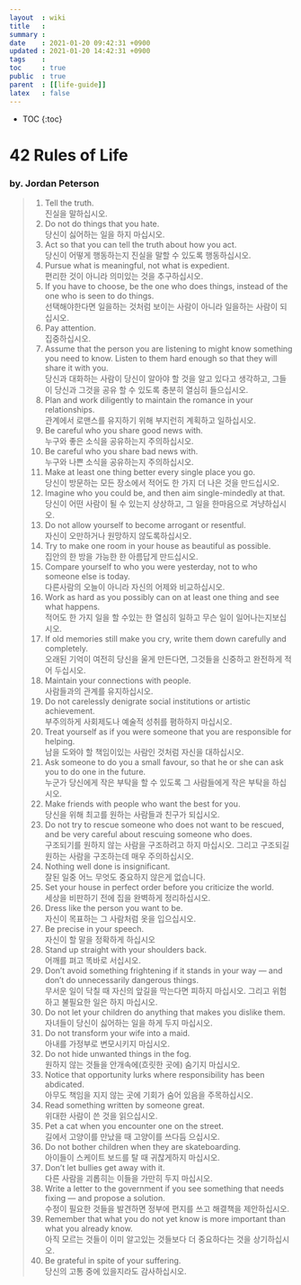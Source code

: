 ```yaml
---
layout  : wiki
title   : 
summary : 
date    : 2021-01-20 09:42:31 +0900
updated : 2021-01-20 14:42:31 +0900
tags    : 
toc     : true
public  : true
parent  : [[life-guide]]
latex   : false
---
```

* TOC
{:toc}

# 42 Rules of Life
### by. Jordan Peterson
 
> 1. Tell the truth.<br/>
    진실을 말하십시오.
> 1. Do not do things that you hate. <br/>
    당신이 싫어하는 일을 하지 마십시오.
> 1. Act so that you can tell the truth about how you act. <br/>
    당신이 어떻게 행동하는지 진실을 말할 수 있도록 행동하십시오.
> 1. Pursue what is meaningful, not what is expedient. <br/>
    편리한 것이 아니라 의미있는 것을 추구하십시오.
> 1. If you have to choose, be the one who does things, instead of the one who is seen to do things. <br/>
    선택해야한다면 일을하는 것처럼 보이는 사람이 아니라 일을하는 사람이 되십시오.
> 1. Pay attention. <br/>
    집중하십시오.
> 1. Assume that the person you are listening to might know something you need to know. Listen to them hard enough so that they will share it with you. <br/>
    당신과 대화하는 사람이 당신이 알아야 할 것을 알고 있다고 생각하고, 그들이 당신과 그것을 공유 할 수 있도록 충분히 열심히 들으십시오.
> 1. Plan and work diligently to maintain the romance in your relationships. <br/>
    관계에서 로맨스를 유지하기 위해 부지런히 계획하고 일하십시오.
> 1. Be careful who you share good news with. <br/>
    누구와 좋은 소식을 공유하는지 주의하십시오.
> 1. Be careful who you share bad news with. <br/>
    누구와 나쁜 소식을 공유하는지 주의하십시오.
> 1. Make at least one thing better every single place you go. <br/>
    당신이 방문하는 모든 장소에서 적어도 한 가지 더 나은 것을 만드십시오.
> 1. Imagine who you could be, and then aim single-mindedly at that. <br/>
    당신이 어떤 사람이 될 수 있는지 상상하고, 그 일을 한마음으로 겨냥하십시오.
> 1. Do not allow yourself to become arrogant or resentful. <br/>
    자신이 오만하거나 원망하지 않도록하십시오.
> 1. Try to make one room in your house as beautiful as possible. <br/>
    집안의 한 방을 가능한 한 아름답게 만드십시오.
> 1. Compare yourself to who you were yesterday, not to who someone else is today. <br/>
    다른사람의 오늘이 아니라 자신의 어제와 비교하십시오.
> 1. Work as hard as you possibly can on at least one thing and see what happens. <br/>
    적어도 한 가지 일을 할 수있는 한 열심히 일하고 무슨 일이 일어나는지보십시오.
> 1. If old memories still make you cry, write them down carefully and completely. <br/>
    오래된 기억이 여전히 당신을 울게 만든다면, 그것들을 신중하고 완전하게 적어 두십시오.
> 1. Maintain your connections with people. <br/>
    사람들과의 관계를 유지하십시오.
> 1. Do not carelessly denigrate social institutions or artistic achievement. <br/>
    부주의하게 사회제도나 예술적 성취를 폄하하지 마십시오.
> 1. Treat yourself as if you were someone that you are responsible for helping. <br/>
    남을 도와야 할 책임이있는 사람인 것처럼 자신을 대하십시오.
> 1. Ask someone to do you a small favour, so that he or she can ask you to do one in the future. <br/>
    누군가 당신에게 작은 부탁을 할 수 있도록 그 사람들에게 작은 부탁을 하십시오.
> 1. Make friends with people who want the best for you. <br/>
    당신을 위해 최고를 원하는 사람들과 친구가 되십시오.
> 1. Do not try to rescue someone who does not want to be rescued, and be very careful about rescuing someone who does. <br/>
    구조되기를 원하지 않는 사람을 구조하려고 하지 마십시오. 그리고 구조되길 원하는 사람을 구조하는데 매우 주의하십시오.
> 1. Nothing well done is insignificant. <br/>
    잘된 일중 어느 무엇도 중요하지 않은게 없습니다.
> 1. Set your house in perfect order before you criticize the world. <br/>
    세상을 비판하기 전에 집을 완벽하게 정리하십시오.
> 1. Dress like the person you want to be. <br/>
    자신이 목표하는 그 사람처럼 옷을 입으십시오.
> 1. Be precise in your speech. <br/>
    자신이 할 말을 정확하게 하십시오
> 1. Stand up straight with your shoulders back. <br/>
    어깨를 펴고 똑바로 서십시오.
> 1. Don’t avoid something frightening if it stands in your way — and don’t do unnecessarily dangerous things. <br/>
    무서운 일이 닥칠 때 자신의 앞길을 막는다면 피하지 마십시오. 그리고 위험하고 불필요한 일은 하지 마십시오.
> 1. Do not let your children do anything that makes you dislike them. <br/>
    자녀들이 당신이 싫어하는 일을 하게 두지 마십시오.
> 1. Do not transform your wife into a maid. <br/>
    아내를 가정부로 변모시키지 마십시오.
> 1. Do not hide unwanted things in the fog. <br/>
    원하지 않는 것들을 안개속에(흐릿한 곳에) 숨기지 마십시오.
> 1. Notice that opportunity lurks where responsibility has been abdicated. <br/>
    아무도 책임을 지지 않는 곳에 기회가 숨어 있음을 주목하십시오.
> 1. Read something written by someone great. <br/>
    위대한 사람이 쓴 것을 읽으십시오.
> 1. Pet a cat when you encounter one on the street. <br/>
    길에서 고양이를 만났을 때 고양이를 쓰다듬 으십시오.
> 1. Do not bother children when they are skateboarding. <br/>
    아이들이 스케이트 보드를 탈 때 귀찮게하지 마십시오.
> 1. Don’t let bullies get away with it. <br/>
    다른 사람을 괴롭히는 이들을 가만히 두지 마십시오.
> 1. Write a letter to the government if you see something that needs fixing — and propose a solution. <br/>
    수정이 필요한 것들을 발견하면 정부에 편지를 쓰고 해결책을 제안하십시오.
> 1. Remember that what you do not yet know is more important than what you already know. <br/>
    아직 모르는 것들이 이미 알고있는 것들보다 더 중요하다는 것을 상기하십시오.
> 1. Be grateful in spite of your suffering. <br/>
    당신의 고통 중에 있을지라도 감사하십시오.

